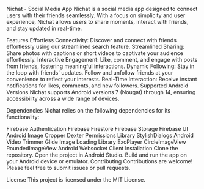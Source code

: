 Nichat - Social Media App
Nichat is a social media app designed to connect users with their friends seamlessly. With a focus on simplicity and user experience, Nichat allows users to share moments, interact with friends, and stay updated in real-time.

Features
Effortless Connectivity: Discover and connect with friends effortlessly using our streamlined search feature.
Streamlined Sharing: Share photos with captions or short videos to captivate your audience effortlessly.
Interactive Engagement: Like, comment, and engage with posts from friends, fostering meaningful interactions.
Dynamic Following: Stay in the loop with friends' updates. Follow and unfollow friends at your convenience to reflect your interests.
Real-Time Interaction: Receive instant notifications for likes, comments, and new followers.
Supported Android Versions
Nichat supports Android versions 7 (Nougat) through 14, ensuring accessibility across a wide range of devices.

Dependencies
Nichat relies on the following dependencies for its functionality:

Firebase Authentication
Firebase Firestore
Firebase Storage
Firebase UI
Android Image Cropper
Dexter Permissions Library
StylishDialogs
Android Video Trimmer
Glide Image Loading Library
ExoPlayer
CircleImageView
RoundedImageView
Android Websocket Client
Installation
Clone the repository.
Open the project in Android Studio.
Build and run the app on your Android device or emulator.
Contributing
Contributions are welcome! Please feel free to submit issues or pull requests.

License
This project is licensed under the MIT License.
